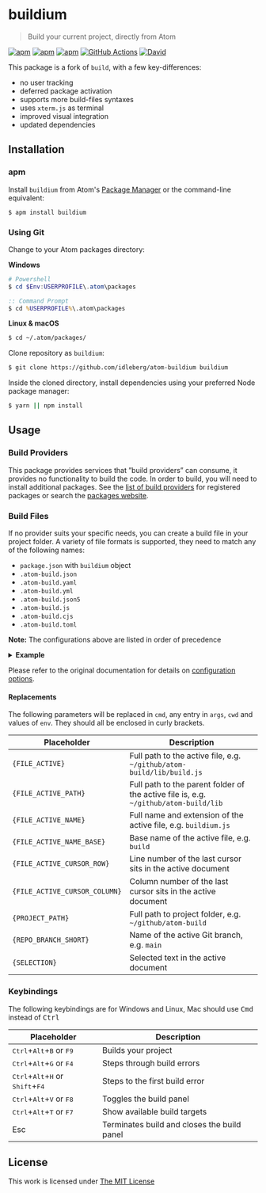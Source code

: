 # buildium

> Build your current project, directly from Atom

[![apm](https://flat.badgen.net/apm/license/buildium)](https://atom.io/packages/buildium)
[![apm](https://flat.badgen.net/apm/v/buildium)](https://atom.io/packages/buildium)
[![apm](https://flat.badgen.net/apm/dl/buildium)](https://atom.io/packages/buildium)
[![GitHub Actions](https://flat.badgen.net/github/checks/idleberg/atom-buildium/master)](https://github.com/idleberg/atom-buildium/actions)
[![David](https://flat.badgen.net/david/dep/idleberg/atom-buildium)](https://david-dm.org/idleberg/atom-buildium)

This package is a fork of `build`, with a few key-differences:

- no user tracking
- deferred package activation
- supports more build-files syntaxes
- uses `xterm.js` as terminal
- improved visual integration
- updated dependencies

## Installation

### apm

Install `buildium` from Atom's [Package Manager](http://flight-manual.atom.io/using-atom/sections/atom-packages/) or the command-line equivalent:

`$ apm install buildium`

### Using Git

Change to your Atom packages directory:

**Windows**

```powershell
# Powershell
$ cd $Env:USERPROFILE\.atom\packages
```

```cmd
:: Command Prompt
$ cd %USERPROFILE%\.atom\packages
```

**Linux & macOS**

```bash
$ cd ~/.atom/packages/
```

Clone repository as `buildium`:

```bash
$ git clone https://github.com/idleberg/atom-buildium buildium
```

Inside the cloned directory, install dependencies using your preferred Node package manager:

```bash
$ yarn || npm install
```

## Usage

### Build Providers

This package provides services that ”build providers” can consume, it provides no functionality to build the code. In order to build, you will need to install additional packages. See the [list of build providers][build-providers] for registered packages or search the [packages website][packages].

### Build Files

If no provider suits your specific needs, you can create a build file in your project folder. A variety of file formats is supported, they need to match any of the following names:

- `package.json` with `buildium` object
- `.atom-build.json`
- `.atom-build.yaml`
- `.atom-build.yml`
- `.atom-build.json5`
- `.atom-build.js`
- `.atom-build.cjs`
- `.atom-build.toml`

**Note:** The configurations above are listed in order of precedence

<details>
<summary><strong>Example</strong></summary>️

Let's take a look at a build file written in YAML

```yaml
cmd: '<command to execute>'
name: '<name of target>'
args:
  - '<argument1>'
  - '<argument2>'
sh: true
cwd: '<current working directory for `cmd`>'
env:
  VARIABLE1: 'VALUE1'
  VARIABLE2: 'VALUE2'
errorMatch:
  - ^regexp1$
  - ^regexp2$
warningMatch:
  - ^regexp1$
  - ^regexp2$
keymap: '<keymap string>'
atomCommandName: 'namespace:command'
targets:
  extraTargetName:
    cmd: '<command to execute>'
    args:
    # (any previous options are viable here except `targets` itself)
```

</details>

Please refer to the original documentation for details on [configuration options][config-options].

#### Replacements

The following parameters will be replaced in `cmd`, any entry in `args`, `cwd` and values of `env`. They should all be enclosed in curly brackets.

| Placeholder                   | Description                                                                          |
| ----------------------------- | ------------------------------------------------------------------------------------ |
| `{FILE_ACTIVE}`               | Full path to the active file, e.g. `~/github/atom-build/lib/build.js`                |
| `{FILE_ACTIVE_PATH}`          | Full path to the parent folder of the active file is, e.g. `~/github/atom-build/lib` |
| `{FILE_ACTIVE_NAME}`          | Full name and extension of the active file, e.g. `buildium.js`                       |
| `{FILE_ACTIVE_NAME_BASE}`     | Base name of the active file, e.g. `build`                                           |
| `{FILE_ACTIVE_CURSOR_ROW}`    | Line number of the last cursor sits in the active document                           |
| `{FILE_ACTIVE_CURSOR_COLUMN}` | Column number of the last cursor sits in the active document                         |
| `{PROJECT_PATH}`              | Full path to project folder, e.g. `~/github/atom-build`                              |
| `{REPO_BRANCH_SHORT}`         | Name of the active Git branch, e.g. `main`                                           |
| `{SELECTION}`                 | Selected text in the active document                                                 |

### Keybindings

The following keybindings are for Windows and Linux, Mac should use <kbd>Cmd</kbd> instead of <kbd>Ctrl</kbd>

| Placeholder                                                                   | Description                                 |
| ----------------------------------------------------------------------------- | ------------------------------------------- |
| <kbd>Ctrl</kbd>+<kbd>Alt</kbd>+<kbd>B</kbd> or <kbd>F9</kbd>                  | Builds your project                         |
| <kbd>Ctrl</kbd>+<kbd>Alt</kbd>+<kbd>G</kbd> or <kbd>F4</kbd>                  | Steps through build errors                  |
| <kbd>Ctrl</kbd>+<kbd>Alt</kbd>+<kbd>H</kbd> or <kbd>Shift</kbd>+<kbd>F4</kbd> | Steps to the first build error              |
| <kbd>Ctrl</kbd>+<kbd>Alt</kbd>+<kbd>V</kbd> or <kbd>F8</kbd>                  | Toggles the build panel                     |
| <kbd>Ctrl</kbd>+<kbd>Alt</kbd>+<kbd>T</kbd> or <kbd>F7</kbd>                  | Show available build targets                |
| <kdb>Esc</kdb>                                                                | Terminates build and closes the build panel |

## License

This work is licensed under [The MIT License](https://opensource.org/licenses/MIT)

[build-providers]: https://atombuild.github.io/
[packages]: https://atom.io/packages/search?q=keyword:buildprovider
[config-options]: https://github.com/noseglid/atom-build/blob/master/README.md#configuration-options
